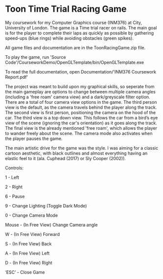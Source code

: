# Toon Time Trial Racing Game
My coursework for my Computer Graphics course (INM376) at City, University of London. The game is a Time trial racer on rails. The main goal is for the player to complete their laps as quickly as possible by gathering speed-ups (blue rings) while avoiding obstacles (green spikes).

All game files and documentation are in the ToonRacingGame.zip file.

To play the game, run 'Source Code'/CourseworkDemo/OpenGLTemplate/bin/OpenGLTemplate.exe

To read the full documentation, open Documentation/'INM376 Coursework Report.pdf'

The project was meant to build upon my graphical skills, so seperate from the main gameplay are options to change between multiple camera angles (including a 'free roam' camera view) and a dark/greyscale filter option. There are a total of four camera view options in the game. The third person view is the default, as the camera travels behind the player along the track. The second view is first person, positioning the camera on the hood of the car. The third view is a top down view. This follows the car from a bird’s eye view of the scene (ignoring the car's orientation) as it goes along the track. The final view is the already mentioned 'free roam', which allows the player to wander freely about the scene. The camera mode also activates when the player pauses the game.

The main artistic drive for the game was the style. I was aiming for a classic cartoon aesthetic, with black outlines and almost everything having an elastic feel to it (ala. Cuphead (2017) or Sly Cooper (2002)).

Controls:

1 - Left

2 - Right

6 - Pause

9 - Change Lighting (Toggle Dark Mode)

0 - Change Camera Mode

Mouse - (In Free View) Change Camera angle

W - (In Free View) Forward

S - (In Free View) Back

A - (In Free View) Left

D - (In Free View) Right

‘ESC’ - Close Game

